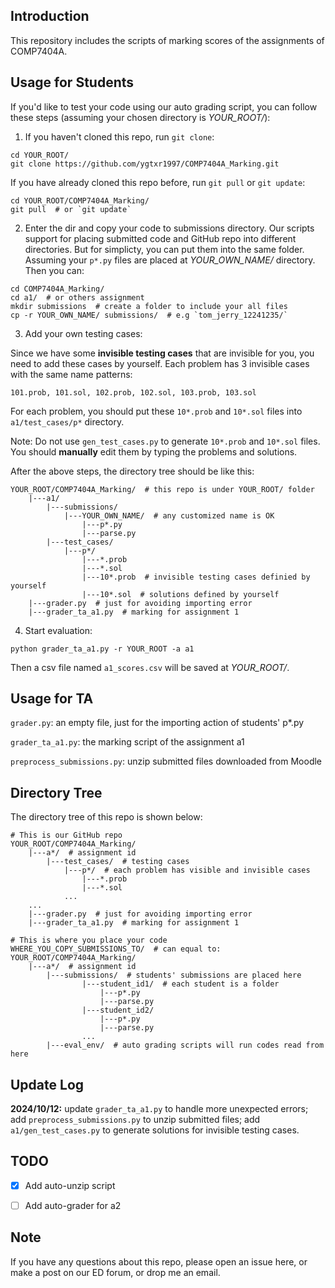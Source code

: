 ## Introduction

This repository includes the scripts of marking scores of the assignments of COMP7404A.


## Usage for Students

If you'd like to test your code using our auto grading script, you can follow these steps (assuming your chosen directory is *YOUR_ROOT/*):

1. If you haven't cloned this repo, run `git clone`:
```shell
cd YOUR_ROOT/
git clone https://github.com/ygtxr1997/COMP7404A_Marking.git
```
If you have already cloned this repo before, run `git pull` or `git update`:
```shell
cd YOUR_ROOT/COMP7404A_Marking/
git pull  # or `git update`
```

2. Enter the dir and copy your code to submissions directory.
Our scripts support for placing submitted code and GitHub repo into 
different directories. But for simplicty, you can put them into the
same folder.
Assuming your `p*.py` files are placed at *YOUR_OWN_NAME/* directory.
Then you can:
```shell
cd COMP7404A_Marking/
cd a1/  # or others assignment
mkdir submissions  # create a folder to include your all files
cp -r YOUR_OWN_NAME/ submissions/  # e.g `tom_jerry_12241235/`
```

3. Add your own testing cases:

Since we have some **invisible testing cases** that are invisible for you, you need to add these cases by yourself. Each problem has 3 invisible cases with the same name patterns:
```shell
101.prob, 101.sol, 102.prob, 102.sol, 103.prob, 103.sol
```
For each problem, you should put these `10*.prob` and `10*.sol` files into `a1/test_cases/p*` directory.

Note: Do not use `gen_test_cases.py` to generate `10*.prob` and `10*.sol` files. You should **manually** edit them by typing the problems and solutions.

After the above steps, the directory tree should be like this:
```shell
YOUR_ROOT/COMP7404A_Marking/  # this repo is under YOUR_ROOT/ folder
    |---a1/
        |---submissions/
            |---YOUR_OWN_NAME/  # any customized name is OK
                |---p*.py
                |---parse.py
        |---test_cases/
            |---p*/
                |---*.prob
                |---*.sol
                |---10*.prob  # invisible testing cases definied by yourself
                |---10*.sol  # solutions defined by yourself
    |---grader.py  # just for avoiding importing error
    |---grader_ta_a1.py  # marking for assignment 1
```

4. Start evaluation:
```shell
python grader_ta_a1.py -r YOUR_ROOT -a a1
```
Then a csv file named `a1_scores.csv` will be saved at *YOUR_ROOT/*.


## Usage for TA

`grader.py`: an empty file, just for the importing action of students' p*.py

`grader_ta_a1.py`: the marking script of the assignment a1

`preprocess_submissions.py`: unzip submitted files downloaded from Moodle


## Directory Tree

The directory tree of this repo is shown below:

```shell
# This is our GitHub repo
YOUR_ROOT/COMP7404A_Marking/
    |---a*/  # assignment id
        |---test_cases/  # testing cases
            |---p*/  # each problem has visible and invisible cases
                |---*.prob
                |---*.sol
            ...
    ...
    |---grader.py  # just for avoiding importing error
    |---grader_ta_a1.py  # marking for assignment 1

# This is where you place your code
WHERE_YOU_COPY_SUBMISSIONS_TO/  # can equal to: YOUR_ROOT/COMP7404A_Marking/
    |---a*/  # assignment id
        |---submissions/  # students' submissions are placed here
                |---student_id1/  # each student is a folder
                    |---p*.py
                    |---parse.py
                |---student_id2/
                    |---p*.py
                    |---parse.py
                ...
        |---eval_env/  # auto grading scripts will run codes read from here
```

## Update Log

**2024/10/12:** update `grader_ta_a1.py` to handle more unexpected errors; 
add `preprocess_submissions.py` to unzip submitted files; add `a1/gen_test_cases.py` to generate solutions for invisible testing cases.

## TODO

- [X] Add auto-unzip script

- [ ] Add auto-grader for a2

## Note

If you have any questions about this repo, please open an issue here,
or make a post on our ED forum, or drop me an email.
